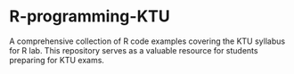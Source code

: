 # R-programming-KTU
A comprehensive collection of R code examples covering the KTU syllabus for R lab. This repository serves as a valuable resource for students preparing for KTU exams.

